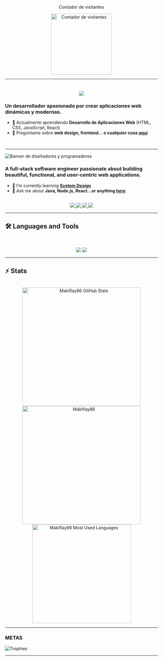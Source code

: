 
<div align="center"> 
  <p>Contador de visitantes</p>
  <img src="https://komarev.com/ghpvc/?username=makiflay86&color=green&label=Profile%20views" alt="Contador de visitantes" width="200" />
</div>

<hr>

<h1 align="center">
  <img src="https://readme-typing-svg.herokuapp.com/?font=Inter&size=48&center=true&vCenter=true&width=500&height=70&color=4493F8&duration=4000&lines=HOLA!+👋;+Soy+Francisco+Aybar!;" />
</h1>



### Un desarrollador apasionado por crear aplicaciones web dinámicas y modernas.

- 🌱 Actualmente aprendiendo **Desarrollo de Aplicaciones Web** (HTML, CSS, JavaScript, React)
- 💬 Pregúntame sobre **web design, frontend... o cualquier cosa [aquí](https://github.com/makiflay86/makiflay86/issues)**

<br>

<hr>



<img src="https://github.com/makiflay86/makiflay86/blob/main/software-developer.png" alt="Banner de diseñadores y programadores">



### A full-stack software engineer passionate about building beautiful, functional, and user-centric web applications.



- 🌱 I’m currently learning **[System Design](https://blog.bytebytego.com/p/free-system-design-pdf-158-pages)**
- 💬 Ask me about **Java, Node.js, React...or anything [here](https://github.com/{USERNAME}/{USERNAME}/issues)**

<br>

<div align="center">
  <a href="franciscoaybarromero@gmail.com">
    <img src="https://img.shields.io/badge/Gmail-333333?style=for-the-badge&logo=gmail&logoColor=red" />
  </a>
  <a href="https://www.linkedin.com/in/francisco-aybar-romero-b206ba375/" target="_blank">
    <img src="https://img.shields.io/badge/LinkedIn-0077B5?style=for-the-badge&logo=linkedin&logoColor=white" target="_blank" />
  </a>
  <a href="" target="_blank">
    <img src="https://img.shields.io/badge/Medium-000000?style=for-the-badge&logo=medium&logoColor=white" target="_blank" />
  </a>
  <a href="" target="_blank">
    <img src="https://img.shields.io/badge/CodePen-1e1f26?style=for-the-badge&logo=codepen&logoColor=white" target="_blank" />
  </a>
</div>

<hr>



## 🛠️ Languages and Tools

<br>

<p align="center">
  <img src="https://skillicons.dev/icons?i=java,spring,ts,nodejs,react,nextjs,mongodb,postgres,prisma" />
  <img src="https://skillicons.dev/icons?i=html,css,sass,tailwind,js,vue,redux,d3,git,postman,figma" />
</p>

<hr>



## ⚡️ Stats

<br>

<div align=center>
  <img width=390 src="https://github-readme-stats.vercel.app/api?username=makiflay86&theme=transparent&count_private=true&show_icons=true&rank_icon=github&locale=en" alt="Makiflay86 GitHub Stats" />
  <img width=390 src="https://github-readme-streak-stats.herokuapp.com/?user=makiflay86&theme=transparent&count_private=true&border_radius=10&locale=en" alt="Makiflay86" />
  <img width=325 src="https://github-readme-stats.vercel.app/api/top-langs?username=makiflay86&theme=transparent&layout=donut&hide=css&langs_count=8&border_radius=10&show_icons=true&locale=en" alt="Makiflay86 Most Used Languages" />
</div>

<hr>

### METAS

<img src="https://github-profile-trophy.vercel.app/?username=makiflay86" alt="Trophies" />

<hr>


